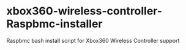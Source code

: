 xbox360-wireless-controller-Raspbmc-installer
=============================================

Raspbmc bash install script for Xbox360 Wireless Controller support
